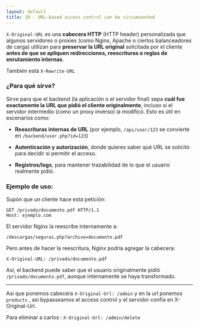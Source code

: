 ```yaml
---
layout: default
title: 10 - URL-based access control can be circumvented
---
```

`X-Original-URL` es una **cabecera HTTP** (HTTP header) personalizada que algunos servidores o proxies (como Nginx, Apache o ciertos balanceadores de carga) utilizan para **preservar la URL original** solicitada por el cliente **antes de que se apliquen redirecciones, reescrituras o reglas de enrutamiento internas**.

También está `X-Rewrite-URL`

### ¿Para qué sirve?

Sirve para que el backend (la aplicación o el servidor final) sepa **cuál fue exactamente la URL que pidió el cliente originalmente**, incluso si el servidor intermedio (como un proxy inverso) la modificó. Esto es útil en escenarios como:

- **Reescrituras internas de URL** (por ejemplo, `/api/user/123` se convierte en `/backend/user.php?id=123`)
    
- **Autenticación y autorización**, donde quieres saber qué URL se solicitó para decidir si permitir el acceso.
    
- **Registros/logs**, para mantener trazabilidad de lo que el usuario realmente pidió.
    

### Ejemplo de uso:

Supón que un cliente hace esta petición:

```
GET /privado/documento.pdf HTTP/1.1
Host: ejemplo.com
```

El servidor Nginx la reescribe internamente a:

```
/descargas/seguras.php?archivo=documento.pdf
```

Pero antes de hacer la reescritura, Nginx podría agregar la cabecera:

```
X-Original-URL: /privado/documento.pdf
```

Así, el backend puede saber que el usuario originalmente pidió `/privado/documento.pdf`, aunque internamente se haya transformado.

---

Así que ponemos cabecera `X-Original-Url: /admin` y en la url ponemos `products` , asi bypasseamos el access control y el servidor confía en X-Original-Url.

Para eliminar a carlos :
`X-Original-Url: /admin/delete`

